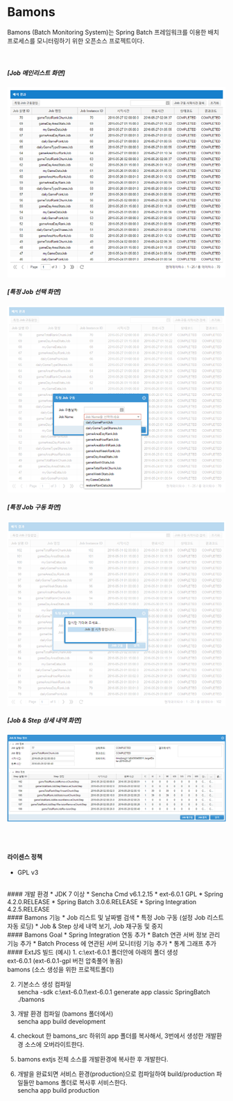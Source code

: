 # Bamons

Bamons (Batch Monitoring System)는 Spring Batch 프레임워크를 이용한 배치 프로세스를 모니터링하기 위한 오픈소스 프로젝트이다.
<br><br><br>

##### [Job 메인리스트 화면]
![Bamons](./document/image/bamons-1.png)
##### [특정 Job 선택 화면]
![Bamons](./document/image/bamons-2.png)
##### [특정 Job 구동 화면]
![Bamons](./document/image/bamons-4.png)
##### [Job & Step 상세 내역 화면]
![Bamons](./document/image/bamons-3.png)

<br><br>
#### 라이센스 정책
* GPL v3

<br>
#### 개발 환경
* JDK 7 이상
* Sencha Cmd v6.1.2.15
* ext-6.0.1 GPL
* Spring 4.2.0.RELEASE
* Spring Batch 3.0.6.RELEASE
* Spring Integration 4.2.5.RELEASE

<br>
#### Bamons 기능
* Job 리스트 및 날짜별 검색
* 특정 Job 구동 (설정 Job 리스트 자동 로딩)
* Job & Step 상세 내역 보기, Job 재구동 및 중지

<br>
#### Bamons Goal
* Spring Integration 연동 추가
* Batch 연관 서버 정보 관리 기능 추가
* Batch Process 에 연관된 서버 모니터링 기능 추가
* 통계 그래프 추가

<br>
#### ExtJS 빌드 (예시)
1. c:\ext-6.0.1 폴더안에 아래의 폴더 생성
    <br> ext-6.0.1    (ext-6.0.1-gpl 버전 압축풀어 놓음)
    <br> bamons       (소스 생성을 위한 프로젝트폴더)

2. 기본소스 생성 컴파일<br>
   sencha -sdk c:\ext-6.0.1\ext-6.0.1 generate app classic SpringBatch ./bamons

3. 개발 환경 컴파일 (bamons 폴더에서)<br>
   sencha app build development

4. checkout 한 bamons_src 하위의 app 폴더를 복사해서, 3번에서 생성한 개발환경 소스에 오버라이트한다.<br>

5. bamons extjs 전체 소스를 개발환경에 복사한 후 개발한다.

6. 개발을 완료되면 서비스 환경(production)으로 컴파일하여 build/production 파일들만 bamons 폴더로 복사후 서비스한다.<br>
   sencha app build production